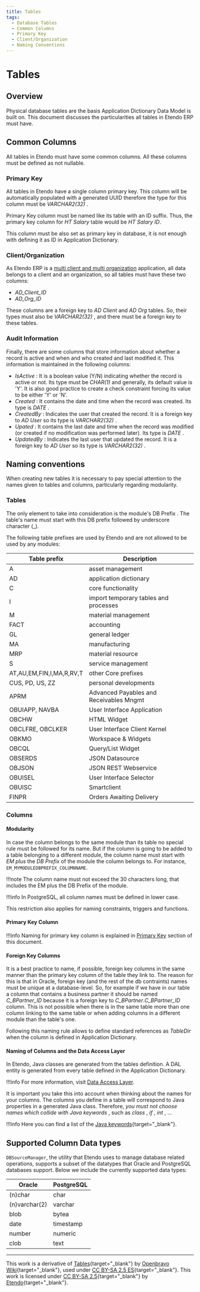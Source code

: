 ```yaml
---
title: Tables
tags: 
  - Database Tables
  - Common Columns
  - Primary Key
  - Client/Organization
  - Naming Conventions
---
```

#  Tables

  
##  Overview

Physical database tables are the basis  Application Dictionary Data Model  is
built on. This document discusses the particularities all tables in Etendo
ERP must have.

##  Common Columns

All tables in Etendo must have some common columns. All these columns
must be defined as not nullable.

###  Primary Key

All tables in Etendo have a single column primary key. This column will
be automatically populated with a generated  UUID  therefore the type for this
column must be _VARCHAR2(32)_ .

Primary Key column must be named like its table with an ID suffix. Thus, the
primary key column for *HT Salary* table would be *HT Salary ID*.

This column must be also set as primary key in database, it is not enough with
defining it as ID in Application Dictionary.

###  Client/Organization

As Etendo ERP is a [multi client and multi organization](Multi_Client_and_Multi_Org.md) application, all
data belongs to a client and an organization, so all tables must have these
two columns:  

  * _AD_Client_ID_
  * _AD_Org_ID_

These columns are a foreign key to *AD Client*  and  *AD Org*  tables. So, their
types must also be *VARCHAR2(32)* , and there must be a foreign key to these
tables.

###  Audit Information

Finally, there are some columns that store information about whether a record
is active and when and who created and last modified it. This information is
maintained in the following columns:

  * _IsActive_ : It is a boolean value (Y/N) indicating whether the record is active or not. Its type must be _CHAR(1)_ and generally, its default value is 'Y'. It is also good practice to create a check constraint forcing its value to be either 'Y' or 'N'. 
  * _Created_ : It contains the date and time when the record was created. Its type is _DATE_ . 
  * _CreatedBy_ : Indicates the user that created the record. It is a foreign key to  *AD User*  so its type is _VARCHAR2(32)_ . 
  * _Upated_ : It contains the last date and time when the record was modified (or created if no modification was performed later). Its type is _DATE_ . 
  * _UpdatedBy_ : Indicates the last user that updated the record. It is a foreign key to  *AD User*  so its type is _VARCHAR2(32)_ . 

##  Naming conventions

When creating new tables it is necessary to pay special attention to the names
given to tables and columns, particularly regarding modularity.

###  Tables

The only element to take into consideration is the module's  DB Prefix  . The
table's name must start with this DB prefix followed by underscore character
(_).

The following table prefixes are used by Etendo and are not allowed to be
used by any modules:

  

Table prefix  |  Description  
---|---  
A  |  asset management  
AD  |  application dictionary  
C  |  core functionality  
I  |  import temporary tables and processes  
M  |  material management  
FACT  |  accounting  
GL  |  general ledger  
MA  |  manufacturing  
MRP  |  material resource  
S  |  service management  
AT,AU,EM,FIN,I,MA,R,RV,T  |  other Core prefixes  
CUS, PD, US, ZZ  |  personal developments  
APRM  |  Advanced Payables and Receivables Mngmt  
OBUIAPP, NAVBA  |  User Interface Application  
OBCHW  |  HTML Widget  
OBCLFRE, OBCLKER  |  User Interface Client Kernel  
OBKMO  |  Workspace & Widgets  
OBCQL  |  Query/List Widget  
OBSERDS  |  JSON Datasource  
OBJSON  |  JSON REST Webservice  
OBUISEL  |  User Interface Selector  
OBUISC  |  Smartclient  
FINPR  |  Orders Awaiting Delivery  
  
###  Columns

####  Modularity

In case the column belongs to the same module than its table no special rule
must be followed for its name. But if the column is going to be added to a
table belonging to a different module, the column name must start with *EM 
plus* the *DB Prefix* of the module the column belongs to. For instance,
`EM_MYMODULEDBPREFIX_COLUMNNAME`.

!!!note
    The column name must not exceed the 30 characters long, that includes the
    EM plus the DB Prefix of the module.

!!!info
    In PostgreSQL, all column names must be defined in lower case.  
  

  
This restriction also applies for naming constraints, triggers and functions.

####  Primary Key Column

!!!info
    Naming for primary key column is explained in [Primary Key](#primary-key) section of this document.

####  Foreign Key Columns

It is a best practice to name, if possible, foreign key columns in the same
manner than the primary key column of the table they link to. The reason for
this is that in Oracle, foreign key (and the rest of the db contraints) names
must be unique at a database-level. So, for example if we have in our table a
column that contains a business partner it should be named *C_BPartner_ID*
because it is a foreign key to  *C_BPartner*.*C_BPartner_ID* column. This is
not possible when there is in the same table more than one column linking to the
same table or when adding columns in a different module than the table's one.

Following this naming rule allows to define standard references as *TableDir*
when the column is defined in Application Dictionary.

####  Naming of Columns and the Data Access Layer

In Etendo, Java classes are generated from the tables definition. A DAL
entity is generated from every table defined in the Application Dictionary.

!!!info
    For more information, visit [Data Access Layer](../concepts/Data_Access_Layer.md).

It is important you take this into account when thinking about the names for
your columns. The columns you define in a table will correspond to Java
properties in a generated Java class. Therefore, *you must not choose names
which collide with Java keywords* , such as *class* , *if* , *int* , ...

!!!info
    Here you can find a list of the [Java keywords](https://docs.oracle.com/javase/tutorial/java/nutsandbolts/_keywords.html){target="\_blank"}.

##  Supported Column Data types

`DBSourceManager`, the utility that Etendo uses to manage database related
operations, supports a subset of the datatypes that Oracle and PostgreSQL
databases support. Below we include the currently supported data types:


Oracle  |  PostgreSQL  
---|---  
(n)char  |  char  
(n)varchar(2)  |  varchar  
blob  |  bytea  
date  |  timestamp  
number  |  numeric  
clob  |  text  
  
---
  
This work is a derivative of [Tables](http://wiki.openbravo.com/wiki/Tables){target="\_blank"} by [Openbravo Wiki](http://wiki.openbravo.com/wiki/Welcome_to_Openbravo){target="\_blank"}, used under [CC BY-SA 2.5 ES](https://creativecommons.org/licenses/by-sa/2.5/es/){target="\_blank"}. This work is licensed under [CC BY-SA 2.5](https://creativecommons.org/licenses/by-sa/2.5/){target="\_blank"} by [Etendo](https://etendo.software){target="\_blank"}.

